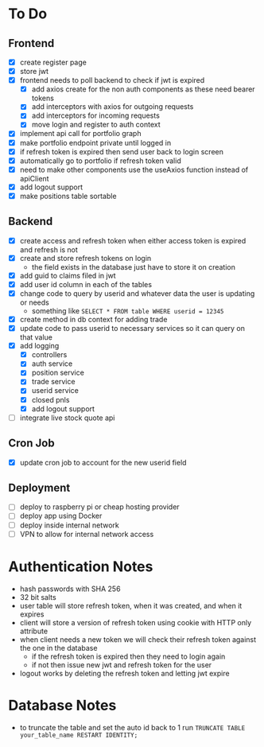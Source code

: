 # To Do
## Frontend
- [x] create register page
- [x] store jwt
- [x] frontend needs to poll backend to check if jwt is expired
  - [x] add axios create for the non auth components as these need bearer tokens 
  - [x] add interceptors with axios for outgoing requests
  - [x] add interceptors for incoming requests
  - [x] move login and register to auth context
- [x] implement api call for portfolio graph
- [x] make portfolio endpoint private until logged in
- [x] if refresh token is expired then send user back to login screen
- [x] automatically go to portfolio if refresh token valid
- [x] need to make other components use the useAxios function instead of apiClient 
- [x] add logout support
- [x] make positions table sortable

## Backend
- [x] create access and refresh token when either access token is expired and refresh is not
- [x] create and store refresh tokens on login
  - the field exists in the database just have to store it on creation
- [x] add guid to claims filed in jwt  
- [x] add user id column in each of the tables 
- [x] change code to query by userid and whatever data the user is updating or needs
  - something like `SELECT * FROM table WHERE userid = 12345`
- [x] create method in db context for adding trade
- [x] update code to pass userid to necessary services so it can query on that value
- [x] add logging 
  - [x] controllers
  - [x] auth service
  - [x] position service
  - [x] trade service
  - [x] userid service
  - [x] closed pnls 
  - [x] add logout support
- [ ] integrate live stock quote api 

## Cron Job
- [x] update cron job to account for the new userid field

## Deployment
- [ ] deploy to raspberry pi or cheap hosting provider
- [ ] deploy app using Docker
- [ ] deploy inside internal network
- [ ] VPN to allow for internal network access

# Authentication Notes
- hash passwords with SHA 256
- 32 bit salts
- user table will store refresh token, when it was created, and when it expires
- client will store a version of refresh token using cookie with HTTP only attribute
- when client needs a new token we will check their refresh token against the one in the database
  - if the refresh token is expired then they need to login again
  - if not then issue new jwt and refresh token for the user
- logout works by deleting the refresh token and letting jwt expire

# Database Notes
- to truncate the table and set the auto id back to 1 run `TRUNCATE TABLE your_table_name RESTART IDENTITY;`

